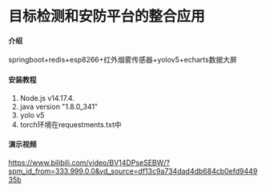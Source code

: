 # 目标检测和安防平台的整合应用

#### 介绍
springboot+redis+esp8266+红外烟雾传感器+yolov5+echarts数据大屏


#### 安装教程

1. Node.js v14.17.4.
2. java version "1.8.0_341"
3. yolo v5
4. torch环境在requestments.txt中

#### 演示视频
https://www.bilibili.com/video/BV14DPseSEBW/?spm_id_from=333.999.0.0&vd_source=df13c9a734dad4db684cb0efd944935b
